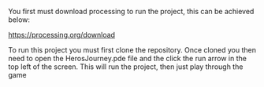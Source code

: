 You first must download processing to run the project, this can be achieved below:

  https://processing.org/download

To run this project you must first clone the repository. Once cloned you then need to open the HerosJourney.pde file and the click the run arrow in the top left of the screen. This will run the project, then just play through the game
